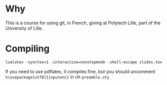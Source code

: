 # Why
This is a course for using git, in French, giving at Polytech Lille, part of the University of Lille.

# Compiling

`lualatex -synctex=1 -interaction=nonstopmode -shell-escape slides.tex`

If you need to use pdflatex, it compiles fine, but you should uncomment `%\usepackage[utf8]{inputenc}` in `CM-preamble.sty`

